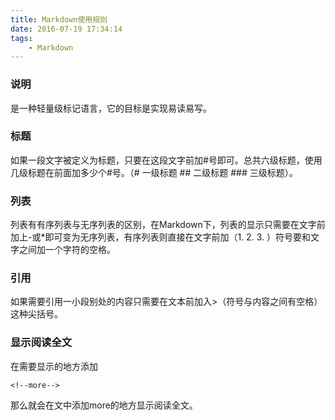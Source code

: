 ```yaml
---
title: Markdown使用规则
date: 2016-07-19 17:34:14
tags: 
	- Markdown 
---
```

### 说明
  是一种轻量级标记语言，它的目标是实现易读易写。
### 标题 
  如果一段文字被定义为标题，只要在这段文字前加#号即可。总共六级标题，使用几级标题在前面加多少个#号。（# 一级标题 ## 二级标题 ### 三级标题）。
<!--more--> 
### 列表 
  列表有有序列表与无序列表的区别，在Markdown下，列表的显示只需要在文字前加上-或*即可变为无序列表，有序列表则直接在文字前加（1. 2. 3. ）符号要和文字之间加一个字符的空格。
### 引用 
  如果需要引用一小段别处的内容只需要在文本前加入>（符号与内容之间有空格）这种尖括号。
### 显示阅读全文
在需要显示的地方添加
```
<!--more-->
```
那么就会在文中添加more的地方显示阅读全文。